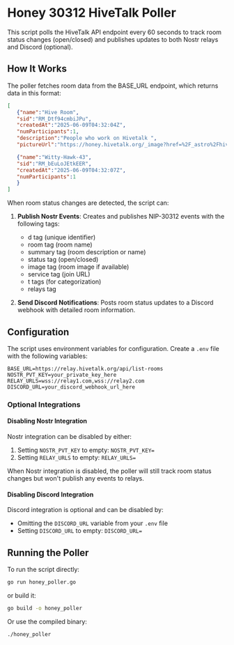 # Honey 30312 HiveTalk Poller

This script polls the HiveTalk API endpoint every 60 seconds to track room status changes (open/closed) and publishes updates to both Nostr relays and Discord (optional).

## How It Works

The poller fetches room data from the BASE_URL endpoint, which returns data in this format:

```json
[
   {"name":"Hive Room",
   "sid":"RM_Dtf94cmbiJPu",
   "createdAt":"2025-06-09T04:32:04Z",
   "numParticipants":1,
   "description":"People who work on Hivetalk ",
   "pictureUrl":"https://honey.hivetalk.org/_image?href=%2F_astro%2Fhivetalkbg2.CXhLVsIP.png","status":"open"},

   {"name":"Witty-Hawk-43",
   "sid":"RM_bEuLoJEtkEER",
   "createdAt":"2025-06-09T04:32:07Z",
   "numParticipants":1
   }
]
```

When room status changes are detected, the script can:

1. **Publish Nostr Events**: Creates and publishes NIP-30312 events with the following tags:
   - d tag (unique identifier)
   - room tag (room name)
   - summary tag (room description or name)
   - status tag (open/closed)
   - image tag (room image if available)
   - service tag (join URL)
   - t tags (for categorization)
   - relays tag

2. **Send Discord Notifications**: Posts room status updates to a Discord webhook with detailed room information.

## Configuration

The script uses environment variables for configuration. Create a `.env` file with the following variables:

```
BASE_URL=https://relay.hivetalk.org/api/list-rooms
NOSTR_PVT_KEY=your_private_key_here
RELAY_URLS=wss://relay1.com,wss://relay2.com
DISCORD_URL=your_discord_webhook_url_here
```

### Optional Integrations

#### Disabling Nostr Integration

Nostr integration can be disabled by either:

1. Setting `NOSTR_PVT_KEY` to empty: `NOSTR_PVT_KEY=`
2. Setting `RELAY_URLS` to empty: `RELAY_URLS=`

When Nostr integration is disabled, the poller will still track room status changes but won't publish any events to relays.

#### Disabling Discord Integration

Discord integration is optional and can be disabled by:

- Omitting the `DISCORD_URL` variable from your `.env` file
- Setting `DISCORD_URL` to empty: `DISCORD_URL=`

## Running the Poller

To run the script directly:

```bash
go run honey_poller.go
```

or build it:

```bash
go build -o honey_poller
```

Or use the compiled binary:

```bash
./honey_poller
```
